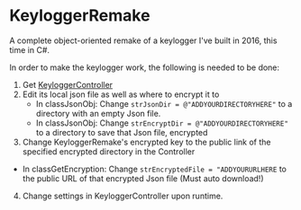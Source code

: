 # KeyloggerRemake
A complete object-oriented remake of a keylogger I've built in 2016, this time in C#.

In order to make the keylogger work, the following is needed to be done:
1. Get [KeyloggerController](https://github.com/outerme/KeyloggerController)
2. Edit its local json file as well as where to encrypt it to
   - In classJsonObj: Change `strJsonDir = @"ADDYOURDIRECTORYHERE"` to a directory with an empty Json file.
   - In classJsonObj: Change `strEncryptDir = @"ADDYOURDIRECTORYHERE"` to a directory to save that Json file, encrypted
3. Change KeyloggerRemake's encrypted key to the public link of the specified encrypted directory in the Controller
  - In classGetEncryption: Change `strEncryptedFile = "ADDYOURURLHERE` to the public URL of that encrypted Json file (Must auto download!)
4. Change settings in KeyloggerController upon runtime.

